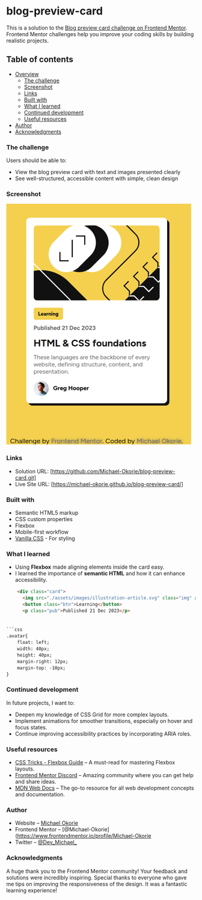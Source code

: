 # blog-preview-card

This is a solution to the [Blog preview card challenge on Frontend Mentor](https://www.frontendmentor.io/challenges/blog-preview-card-ckPaj01IcS). Frontend Mentor challenges help you improve your coding skills by building realistic projects. 

## Table of contents

- [Overview](#overview)
  - [The challenge](#the-challenge)
  - [Screenshot](#screenshot)
  - [Links](#links)
  - [Built with](#built-with)
  - [What I learned](#what-i-learned)
  - [Continued development](#continued-development)
  - [Useful resources](#useful-resources)
- [Author](#author)
- [Acknowledgments](#acknowledgments)

### The challenge

Users should be able to:

- View the blog preview card with text and images presented clearly
- See well-structured, accessible content with simple, clean design

### Screenshot

![](./screenshot/screenshot.png)

### Links

- Solution URL: [https://github.com/Michael-Okorie/blog-preview-card.git]
- Live Site URL: [https://michael-okorie.github.io/blog-preview-card/]

### Built with

- Semantic HTML5 markup
- CSS custom properties
- Flexbox
- Mobile-first workflow
- [Vanilla CSS](https://www.w3.org/Style/CSS/) - For styling

### What I learned

- Using **Flexbox** made aligning elements inside the card easy.
- I learned the importance of **semantic HTML** and how it can enhance accessibility.

```html
    <div class="card">
      <img src="./assets/images/illustration-article.svg" class="img" alt="Hero image">
      <button class="btn">Learning</button>
      <p class="pub">Published 21 Dec 2023</p>


```css
.avatar{
    float: left;
    width: 40px;
    height: 40px;
    margin-right: 12px;
    margin-top: -10px;
}

```

### Continued development

In future projects, I want to:

- Deepen my knowledge of CSS Grid for more complex layouts.
- Implement animations for smoother transitions, especially on hover and focus states.
- Continue improving accessibility practices by incorporating ARIA roles.

### Useful resources

- [CSS Tricks - Flexbox Guide](https://css-tricks.com/snippets/css/a-guide-to-flexbox/) – A must-read for mastering Flexbox layouts.
- [Frontend Mentor Discord](https://www.frontendmentor.io/discord) – Amazing community where you can get help and share ideas.
- [MDN Web Docs](https://developer.mozilla.org/en-US/) – The go-to resource for all web development concepts and documentation.

### Author

- Website – [Michael Okorie](https://github.com/Michael-Okorie)
- Frontend Mentor – [@Michael-Okorie](https://www.frontendmentor.io/profile/Michael-Okorie
- Twitter – [@Dev_Michael_](https://www.twitter.com/Dev_Michael_)

### Acknowledgments

A huge thank you to the Frontend Mentor community! Your feedback and solutions were incredibly inspiring. Special thanks to everyone who gave me tips on improving the responsiveness of the design. It was a fantastic learning experience!

